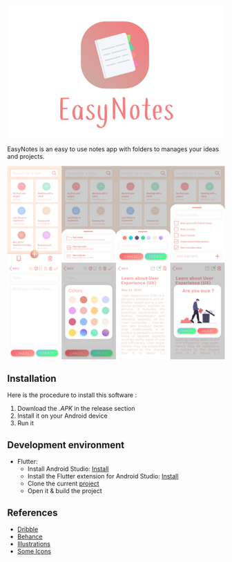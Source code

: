 ![Preview](GithubAssets/Logo.PNG)

EasyNotes is an easy to use notes app with folders to manages your ideas and projects.

![Preview](GithubAssets/Preview.PNG)

## Installation
Here is the procedure to install this software :
1. Download the *.APK* in the release section
2. Install it on your Android device
3. Run it

## Development environment
* Flutter:
    * Install Android Studio: [Install](https://developer.android.com/studio)
    * Install the Flutter extension for Android Studio: [Install](https://flutter.dev/docs/get-started/editor)
    * Clone the current [project](https://github.com/qanastek/EasyNotes)
    * Open it & build the project

## References
* [Dribble](https://dribbble.com/)
* [Behance](https://www.behance.net/)
* [Illustrations](https://undraw.co/illustrations)
* [Some Icons](http://flaticon.com/)